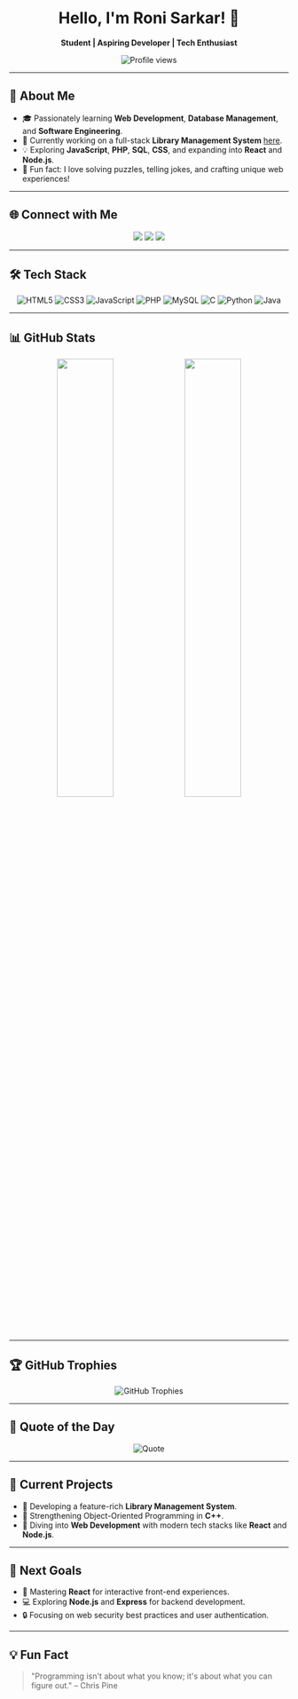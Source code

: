 <h1 align="center">Hello, I'm Roni Sarkar! 👋</h1>
<p align="center">
  <b>Student | Aspiring Developer | Tech Enthusiast</b>
</p>

<p align="center">
  <img src="https://komarev.com/ghpvc/?username=yourusername&color=blue&style=flat-square" alt="Profile views" />
</p>

---

## 💼 About Me
- 🎓 Passionately learning **Web Development**, **Database Management**, and **Software Engineering**.
- 🔭 Currently working on a full-stack **Library Management System** [here](https://mcet.tanumart.com/).
- 💡 Exploring **JavaScript**, **PHP**, **SQL**, **CSS**, and expanding into **React** and **Node.js**.
- 🎯 Fun fact: I love solving puzzles, telling jokes, and crafting unique web experiences!

---

## 🌐 Connect with Me
<p align="center">
  <a href="https://linkedin.com/in/ronisarkar"><img src="https://img.shields.io/badge/-LinkedIn-0077B5?style=for-the-badge&logo=Linkedin&logoColor=white"/></a>
  <a href="https://x.com/RoniSarkar95"><img src="https://img.shields.io/badge/-Twitter-1DA1F2?style=for-the-badge&logo=Twitter&logoColor=white"/></a>
  <a href="mailto:ronisarkar10938@gmail.com"><img src="https://img.shields.io/badge/-Email-D14836?style=for-the-badge&logo=gmail&logoColor=white"/></a>
</p>

---

## 🛠️ Tech Stack
<p align="center">
  <img src="https://img.shields.io/badge/HTML5-E34F26?style=for-the-badge&logo=html5&logoColor=white" alt="HTML5"/>
  <img src="https://img.shields.io/badge/CSS3-1572B6?style=for-the-badge&logo=css3&logoColor=white" alt="CSS3"/>
  <img src="https://img.shields.io/badge/JavaScript-F7DF1E?style=for-the-badge&logo=javascript&logoColor=black" alt="JavaScript"/>
  <img src="https://img.shields.io/badge/PHP-777BB4?style=for-the-badge&logo=php&logoColor=white" alt="PHP"/>
  <img src="https://img.shields.io/badge/MySQL-4479A1?style=for-the-badge&logo=mysql&logoColor=white" alt="MySQL"/>
  <img src="https://img.shields.io/badge/C-A8B9CC?style=for-the-badge&logo=c&logoColor=white" alt="C"/>
  <img src="https://img.shields.io/badge/Python-3776AB?style=for-the-badge&logo=python&logoColor=white" alt="Python"/>
  <img src="https://img.shields.io/badge/Java-007396?style=for-the-badge&logo=java&logoColor=white" alt="Java"/>
</p>

---

## 📊 GitHub Stats
<div align="center">
  <img src="https://github-readme-stats.vercel.app/api?username=yourusername&show_icons=true&theme=radical&hide_border=true&count_private=true" width="45%">
  <img src="https://github-readme-stats.vercel.app/api/top-langs/?username=yourusername&layout=compact&theme=radical&hide_border=true" width="45%">
</div>

---

## 🏆 GitHub Trophies
<p align="center">
  <img src="https://github-profile-trophy.vercel.app/?username=yourusername&theme=onedark&no-frame=true&margin-w=5&row=1" alt="GitHub Trophies"/>
</p>

---

## 📜 Quote of the Day
<p align="center">
  <img src="https://quotes-github-readme.vercel.app/api?type=horizontal&theme=radical&animation=grow_out_in" alt="Quote">
</p>

---

## 🎯 Current Projects
- 📘 Developing a feature-rich **Library Management System**.
- 📂 Strengthening Object-Oriented Programming in **C++**.
- 📝 Diving into **Web Development** with modern tech stacks like **React** and **Node.js**.

---

## 🌱 Next Goals
- 🚀 Mastering **React** for interactive front-end experiences.
- 💻 Exploring **Node.js** and **Express** for backend development.
- 🔒 Focusing on web security best practices and user authentication.

---

## 💡 Fun Fact
> "Programming isn't about what you know; it's about what you can figure out." – Chris Pine
